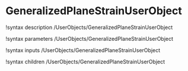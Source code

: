 <!-- MOOSE Documentation Stub: Remove this when content is added. -->

# GeneralizedPlaneStrainUserObject

!syntax description /UserObjects/GeneralizedPlaneStrainUserObject

!syntax parameters /UserObjects/GeneralizedPlaneStrainUserObject

!syntax inputs /UserObjects/GeneralizedPlaneStrainUserObject

!syntax children /UserObjects/GeneralizedPlaneStrainUserObject
